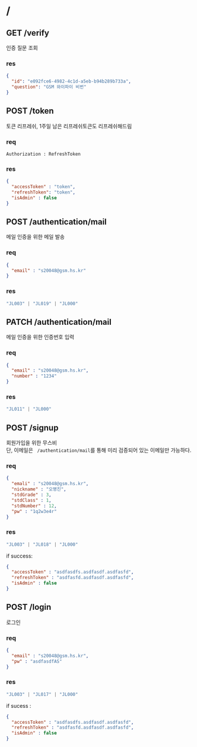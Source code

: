 # /

## GET /verify
인증 질문 조회  

### res 

```json
{
  "id": "e092fce6-4982-4c1d-a5eb-b94b289b733a",
  "question": "GSM 와이파이 비번"
}
```

## POST /token
토큰 리프레쉬, 1주일 남은 리프레쉬토큰도 리프레쉬해드림


### req

```
Authorization : RefreshToken
```

### res

```json
{
  "accessToken" : "token",
  "refreshToken": "token",
  "isAdmin" : false
}
```

## POST /authentication/mail

메일 인증을 위한 메일 발송

### req

```json
{
  "email" : "s20048@gsm.hs.kr"
}
```

### res

```ts
"JL003" | "JL019" | "JL000"
```

## PATCH /authentication/mail

메일 인증을 위한 인증번호 입력

### req

```json
{
  "email" : "s20048@gsm.hs.kr",
  "number" : "1234"
}
```

### res

```ts
"JL011" | "JL000"
```

## POST /signup

회원가입을 위한 무스비  
단, 이메일은  ` /authentication/mail`를 통해 미리 검증되어 있는 이메일만 가능하다.  

### req

```json
{
  "emali" : "s20048@gsm.hs.kr",
  "nickname" : "오병진",
  "stdGrade" : 3,
  "stdClass" : 1,
  "stdNumber" : 12,
  "pw" : "1q2w3e4r"
}
```

### res

```ts
"JL003" | "JL018" | "JL000"
```

if success:
```json
{
  "accessToken" : "asdfasdfs.asdfasdf.asdfasfd",
  "refreshToken" : "asdfasfd.asdfasdf.asdfasfd",
  "isAdmin" : false
}
```


## POST /login

로그인

### req

```json
{
  "email" : "s20048@gsm.hs.kr",
  "pw" : "asdfasdfAS"
}
```

### res

```ts
"JL003" | "JL017" | "JL000"
```

if sucess : 
```json
{
  "accessToken" : "asdfasdfs.asdfasdf.asdfasfd",
  "refreshToken" : "asdfasfd.asdfasdf.asdfasfd",
  "isAdmin" : false
}
```
